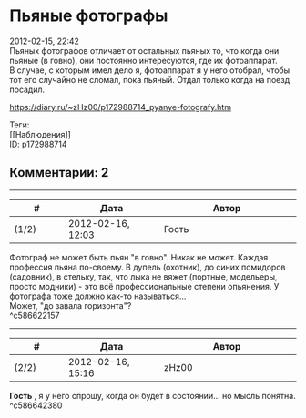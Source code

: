 Пьяные фотографы
================

  
2012-02-15, 22:42  
 Пьяных фотографов отличает от остальных пьяных то, что когда они пьяные (в говно), они постоянно интересуются, где их фотоаппарат.   
 В случае, с которым имел дело я, фотоаппарат я у него отобрал, чтобы тот его случайно не сломал, пока пьяный. Отдал только когда на поезд посадил.   
  
<https://diary.ru/~zHz00/p172988714_pyanye-fotografy.htm>  
  
Теги:  
[[Наблюдения]]  
ID: p172988714  


Комментарии: 2
--------------

  


---



|         #         |              Дата              |                     Автор                     |           ID           |
| --- | --- | --- | --- |
| (1/2) | 2012-02-16, 12:03 | Гость | c586622157 |

  
 Фотограф не может быть пьян "в говно". Никак не может. Каждая профессия пьяна по-своему. В дупель (охотник), до синих помидоров (садовник), в стельку, так, что лыка не вяжет (портные, модельеры, просто модники) - это всё профессиональные степени опьянения. У фотографа тоже должно как-то называться...   
 Может, "до завала горизонта"?   
 ^c586622157

---



|         #         |              Дата              |                     Автор                     |           ID           |
| --- | --- | --- | --- |
| (2/2) | 2012-02-16, 15:16 | zHz00 | c586642380 |

  
  **Гость**  , я у него спрошу, когда он будет в состоянии... но мысль понятна.   
 ^c586642380
